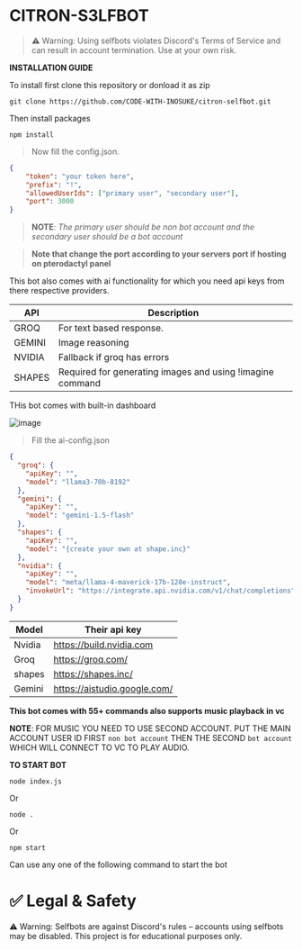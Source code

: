 # CITRON-S3LFBOT

>⚠️ Warning: Using selfbots violates Discord's Terms of Service and can result in account termination. Use at your own risk.

**INSTALLATION GUIDE**

To install first clone this repository or donload it as zip

```
git clone https://github.com/CODE-WITH-INOSUKE/citron-selfbot.git
```
Then install packages
```
npm install
```
> Now fill the config.json.

```json
{
    "token": "your token here",
    "prefix": "!",
    "allowedUserIds": ["primary user", "secondary user"],
    "port": 3000
}
```
> **NOTE**: *The primary user should be non bot account and the secondary user should be a bot account*

> **Note that change the port according to your servers port if hosting on pterodactyl panel**

This bot also comes with ai functionality for which you need api keys from there respective providers.

| API  | Description |
| ----------- | ----------- |
| GROQ   | For text based response. |
| GEMINI | Image reasoning |
| NVIDIA | Fallback if groq has errors |
| SHAPES | Required for generating images and using !imagine command |

THis bot comes with built-in dashboard

![image](https://cdn.discordapp.com/attachments/1395648220188770345/1404077978391937159/Screenshot_2025-08-10_175424.png?ex=6899e104&is=68988f84&hm=530a503ff881ce2c4d2302423588f121a25692c9fff4f921579f8478d4dc457e&)

> Fill the ai-config.json

```json
{
  "groq": {
    "apiKey": "",
    "model": "llama3-70b-8192"
  },
  "gemini": {
    "apiKey": "",
    "model": "gemini-1.5-flash"
  },
  "shapes": {
    "apiKey": "",
    "model": "{create your own at shape.inc}"
  },
  "nvidia": {
    "apiKey": "",
    "model": "meta/llama-4-maverick-17b-128e-instruct",
    "invokeUrl": "https://integrate.api.nvidia.com/v1/chat/completions"
  }
}
```
|Model|Their api key|
|------|------|
|Nvidia| https://build.nvidia.com|
|Groq| https://groq.com/|
|shapes| https://shapes.inc/ |
|Gemini| https://aistudio.google.com/ |

**This bot comes with 55+ commands also supports music playback in vc**

**NOTE**: FOR MUSIC YOU NEED TO USE SECOND ACCOUNT. PUT THE MAIN ACCOUNT USER ID FIRST ``non bot account`` THEN THE SECOND ``bot account`` WHICH WILL CONNECT TO VC TO PLAY AUDIO.

**TO START BOT**
```
node index.js
```
Or
```
node .
```
Or 
```
npm start
```
Can use any one of the following command to start the bot


# ✅ Legal & Safety
⚠️ Warning: Selfbots are against Discord's rules – accounts using selfbots may be disabled. This project is for educational purposes only.
